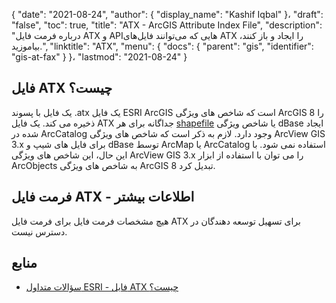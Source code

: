 {
  "date": "2021-08-24",
  "author": {
    "display_name": "Kashif Iqbal"
}،
  "draft": "false",
  "toc": true,
  "title": "ATX - ArcGIS Attribute Index File",
  "description": "درباره فرمت فایل ATX و APIهایی که می‌توانند فایل‌های ATX را ایجاد و باز کنند، بیاموزید.",
  "linktitle": "ATX",
  "menu": {
    "docs": {
      "parent": "gis",
      "identifier": "gis-at-fax"
}
}،
  "lastmod": "2021-08-24"
}

## فایل ATX چیست؟

یک فایل با پسوند .atx یک فایل ESRI ArcGIS است که شاخص های ویژگی ArcGIS 8 را ذخیره می کند. یک فایل ATX جداگانه برای هر [shapefile](/gis/shp/) یا شاخص ویژگی dBase ایجاد شده در ArcCatalog وجود دارد. لازم به ذکر است که شاخص های ویژگی ArcView GIS 3.x برای فایل های شیپ و dBase توسط ArcMap یا ArcCatalog استفاده نمی شود. با این حال، این شاخص های ویژگی ArcView GIS 3.x را می توان با استفاده از ابزار ArcObjects به شاخص های ویژگی ArcGIS 8 تبدیل کرد.

## فرمت فایل ATX - اطلاعات بیشتر

هیچ مشخصات فرمت فایل برای فرمت فایل ATX برای تسهیل توسعه دهندگان در دسترس نیست.

## منابع

* [سؤالات متداول ESRI - فایل ATX چیست؟](https://support.esri.com/en/technical-article/000002973)


